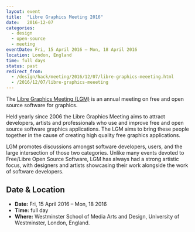 ```yaml
---
layout: event
title:  "Libre Graphics Meeting 2016"
date:   2016-12-07
categories: 
  - design
  - open-source
  - meeting
eventDate: Fri, 15 April 2016 – Mon, 18 April 2016
location: London, England
time: full days
status: past
redirect_from:
  - /design/hack/meeting/2016/12/07/libre-graphics-meeeting.html
  - /2016/12/07/libre-graphics-meeeting
---
```


The [Libre Graphics Meeting (LGM)](http://libregraphicsmeeting.org/2016/) is an annual meeting on free and open source software for graphics.

Held yearly since 2006 the Libre Graphics Meeting aims to attract developers, artists and professionals who use and improve free and open source software graphics applications. The LGM aims to bring these people together in the cause of creating high quality free graphics applications.

LGM promotes discussions amongst software developers, users, and the large intersection of those two categories. Unlike many events devoted to Free/Libre Open Source Software, LGM has always had a strong artistic focus, with designers and artists showcasing their work alongside the work of software developers.

## Date & Location

- **Date:** Fri, 15 April 2016 – Mon, 18 2016
- **Time:** full day
- **Where:** Westminster School of Media Arts and Design, University of Westminster, London, England.
